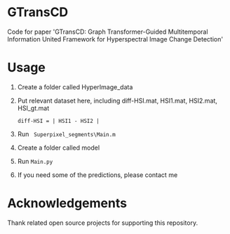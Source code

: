 # GTransCD

Code for paper 'GTransCD: Graph Transformer-Guided Multitemporal Information United Framework for Hyperspectral Image Change Detection'

# Usage

1. Create a folder called HyperImage_data
   
2. Put relevant dataset here, including diff-HSI.mat, HSI1.mat, HSI2.mat, HSI_gt.mat

   ```diff-HSI = | HSI1 - HSI2 | ```
   
3. Run ``` Superpixel_segments\Main.m```

4. Create a folder called model

5. Run ```Main.py```

6. If you need some of the predictions, please contact me

# Acknowledgements

Thank related open source projects for supporting this repository.
